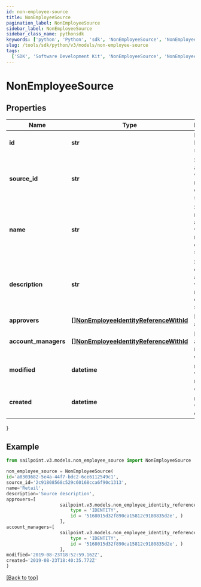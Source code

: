 ```yaml
---
id: non-employee-source
title: NonEmployeeSource
pagination_label: NonEmployeeSource
sidebar_label: NonEmployeeSource
sidebar_class_name: pythonsdk
keywords: ['python', 'Python', 'sdk', 'NonEmployeeSource', 'NonEmployeeSource']
slug: /tools/sdk/python/v3/models/non-employee-source
tags:
  ['SDK', 'Software Development Kit', 'NonEmployeeSource', 'NonEmployeeSource']
---
```


# NonEmployeeSource

## Properties

| Name | Type | Description | Notes |
| --- | --- | --- | --- |
| **id** | **str** | Non-Employee source id. | [optional] |
| **source_id** | **str** | Source Id associated with this non-employee source. | [optional] |
| **name** | **str** | Source name associated with this non-employee source. | [optional] |
| **description** | **str** | Source description associated with this non-employee source. | [optional] |
| **approvers** | [**[]NonEmployeeIdentityReferenceWithId**](non-employee-identity-reference-with-id) | List of approvers | [optional] |
| **account_managers** | [**[]NonEmployeeIdentityReferenceWithId**](non-employee-identity-reference-with-id) | List of account managers | [optional] |
| **modified** | **datetime** | When the request was last modified. | [optional] |
| **created** | **datetime** | When the request was created. | [optional] |

}

## Example

```python
from sailpoint.v3.models.non_employee_source import NonEmployeeSource

non_employee_source = NonEmployeeSource(
id='a0303682-5e4a-44f7-bdc2-6ce6112549c1',
source_id='2c91808568c529c60168cca6f90c1313',
name='Retail',
description='Source description',
approvers=[
                    sailpoint.v3.models.non_employee_identity_reference_with_id.NonEmployeeIdentityReferenceWithId(
                        type = 'IDENTITY',
                        id = '5168015d32f890ca15812c9180835d2e', )
                    ],
account_managers=[
                    sailpoint.v3.models.non_employee_identity_reference_with_id.NonEmployeeIdentityReferenceWithId(
                        type = 'IDENTITY',
                        id = '5168015d32f890ca15812c9180835d2e', )
                    ],
modified='2019-08-23T18:52:59.162Z',
created='2019-08-23T18:40:35.772Z'
)

```

[[Back to top]](#)
